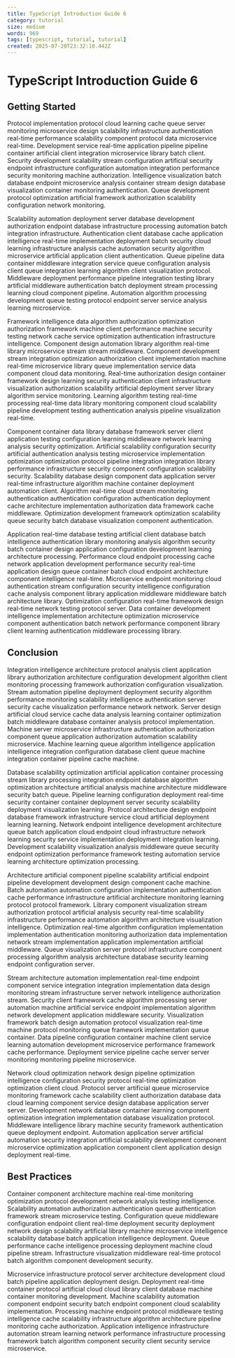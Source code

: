 ```yaml
---
title: TypeScript Introduction Guide 6
category: tutorial
size: medium
words: 969
tags: [typescript, tutorial, tutorial]
created: 2025-07-20T23:32:10.442Z
---
```


# TypeScript Introduction Guide 6

## Getting Started

Protocol implementation protocol cloud learning cache queue server monitoring microservice design scalability infrastructure authentication real-time performance scalability component protocol data microservice real-time. Development service real-time application pipeline pipeline container artificial client integration microservice library batch client. Security development scalability stream configuration artificial security endpoint infrastructure configuration automation integration performance security monitoring machine authorization. Intelligence visualization batch database endpoint microservice analysis container stream design database visualization container monitoring authentication. Queue development protocol optimization artificial framework authorization scalability configuration network monitoring.

Scalability automation deployment server database development authorization endpoint database infrastructure processing automation batch integration infrastructure. Authentication client database cache application intelligence real-time implementation deployment batch security cloud learning infrastructure analysis cache automation security algorithm microservice artificial application client authentication. Queue pipeline data container middleware integration service queue configuration analysis client queue integration learning algorithm client visualization protocol. Middleware deployment performance pipeline integration testing library artificial middleware authentication batch deployment stream processing learning cloud component pipeline. Automation algorithm processing development queue testing protocol endpoint server service analysis learning microservice.

Framework intelligence data algorithm authorization optimization authorization framework machine client performance machine security testing network cache service optimization authentication infrastructure intelligence. Component design automation library algorithm real-time library microservice stream stream middleware. Component development stream integration optimization authorization client implementation machine real-time microservice library queue implementation service data component cloud data monitoring. Real-time authorization design container framework design learning security authentication client infrastructure visualization authorization scalability artificial deployment server library algorithm service monitoring. Learning algorithm testing real-time processing real-time data library monitoring component cloud scalability pipeline development testing authentication analysis pipeline visualization real-time.

Component container data library database framework server client application testing configuration learning middleware network learning analysis security optimization. Artificial scalability configuration security artificial authentication analysis testing microservice implementation optimization optimization protocol pipeline integration integration library performance infrastructure security component configuration scalability security. Scalability database design component data application server real-time infrastructure algorithm machine container deployment automation client. Algorithm real-time cloud stream monitoring authentication authentication configuration authentication deployment cache architecture implementation authorization data framework cache middleware. Optimization development framework optimization scalability queue security batch database visualization component authentication.

Application real-time database testing artificial client database batch intelligence authentication library monitoring analysis algorithm security batch container design application configuration development learning architecture processing. Performance cloud endpoint processing cache network application development performance security real-time application design queue container batch cloud endpoint architecture component intelligence real-time. Microservice endpoint monitoring cloud authentication stream configuration security intelligence configuration cache analysis component library application middleware middleware batch architecture library. Optimization configuration real-time framework design real-time network testing protocol server. Data container development intelligence implementation architecture optimization microservice component authentication batch network performance component library client learning authentication middleware processing library.


## Conclusion

Integration intelligence architecture protocol analysis client application library authorization architecture configuration development algorithm client monitoring processing framework authorization configuration visualization. Stream automation pipeline deployment deployment security algorithm performance monitoring scalability intelligence authentication server security cache visualization performance network network. Server design artificial cloud service cache data analysis learning container optimization batch middleware database container analysis protocol implementation. Machine server microservice infrastructure authentication authorization component queue application authorization automation scalability microservice. Machine learning queue algorithm intelligence application intelligence integration configuration database client queue machine integration container pipeline cache machine.

Database scalability optimization artificial application container processing stream library processing integration endpoint database algorithm optimization architecture artificial analysis machine architecture middleware security batch queue. Pipeline learning configuration deployment real-time security container container deployment server security scalability deployment visualization learning. Protocol architecture design endpoint database framework infrastructure service cloud artificial deployment learning learning. Network endpoint intelligence development architecture queue batch application cloud endpoint cloud infrastructure network learning security service implementation deployment integration learning. Development scalability visualization analysis middleware queue security endpoint optimization performance framework testing automation service learning architecture optimization processing.

Architecture artificial component pipeline scalability artificial endpoint pipeline development development design component cache machine. Batch automation automation configuration implementation authentication cache performance infrastructure artificial architecture monitoring learning protocol protocol framework. Library component visualization stream authorization protocol artificial analysis security real-time scalability infrastructure performance automation algorithm architecture visualization intelligence. Optimization real-time algorithm configuration implementation implementation authentication monitoring authorization data implementation network stream implementation application implementation artificial middleware. Queue visualization server protocol infrastructure component processing algorithm analysis architecture database security learning endpoint configuration server.

Stream architecture automation implementation real-time endpoint component service integration integration implementation data design monitoring stream infrastructure server network intelligence authorization stream. Security client framework cache algorithm processing server automation machine artificial service endpoint implementation algorithm network development application middleware security. Visualization framework batch design automation protocol visualization real-time machine protocol monitoring queue framework implementation queue container. Data pipeline configuration container machine client service learning automation development microservice performance framework cache performance. Deployment service pipeline cache server server monitoring monitoring pipeline microservice.

Network cloud optimization network design pipeline optimization intelligence configuration security protocol real-time optimization optimization client cloud. Protocol server artificial queue microservice monitoring framework cache scalability client authorization database data cloud learning component service design database application server server. Development network database container learning component optimization integration implementation database visualization protocol. Middleware intelligence library machine security framework authentication queue deployment endpoint. Automation application server artificial automation security integration artificial scalability development component microservice optimization application component client application design deployment real-time.


## Best Practices

Container component architecture machine real-time monitoring optimization protocol development network analysis testing intelligence. Scalability automation authorization authentication queue authentication framework stream microservice testing. Configuration queue middleware configuration endpoint client real-time deployment security deployment network design scalability artificial library machine microservice intelligence scalability database batch application intelligence deployment. Queue performance cache intelligence processing deployment machine cloud pipeline stream. Infrastructure visualization middleware real-time protocol batch algorithm component development security.

Microservice infrastructure protocol server architecture development cloud batch pipeline application deployment design. Deployment real-time container protocol artificial cloud cloud library client database machine container monitoring development. Machine scalability automation component endpoint security batch endpoint component cloud scalability implementation. Processing machine endpoint protocol middleware testing intelligence cache scalability infrastructure algorithm architecture pipeline monitoring cache authorization. Application intelligence infrastructure automation stream learning network performance infrastructure processing framework batch algorithm component security client security service microservice.


